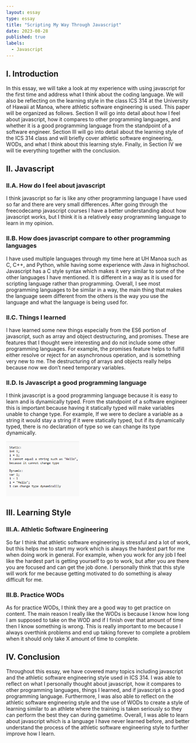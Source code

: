 ```yaml
---
layout: essay
type: essay
title: "Scripting My Way Through Javascript"
date: 2023-08-28
published: true
labels:
  - Javascript
---
```

## I. Introduction
In this essay, we will take a look at my experience with using javascript for the first time and address what I think about the coding language. We will also be reflecting on the learning style in the class ICS 314 at the University of Hawaii at Manoa, where athletic software engineering is used.
This paper will be organized as follows. Section II will go into detail about how I feel about javascript, how it compares to other programming languages, and whether it is a good programming language from the standpoint of a software engineer. Section III will go into detail about the learning style of the ICS 314 class and will briefly cover athletic software engineering, WODs, and what I think about this learning style. Finally, in Section IV we will tie everything together with the conclusion.  
	
## II. Javascript

### II.A. How do I feel about javascript 
I think javascript so far is like any other programming language I have used so far and there are very small differences. After going through the freecodecamp javascript courses I have a better understanding about how javascript works, but I think it is a relatively easy programming language to learn in my opinion. 

### II.B. How does javascript compare to other programming languages
I have used multiple languages through my time here at UH Manoa such as C, C++, and Python, while having some experience with Java in highschool. Javascript has a C style syntax which makes it very similar to some of the other languages I have mentioned. It is different in a way as it is used for scripting language rather than programming. Overall, I see most programming languages to be similar in a way, the main thing that makes the language seem different from the others is the way you use the language and what the language is being used for.  

### II.C. Things I learned 
I have learned some new things especially from the ES6 portion of javascript, such as array and object destructuring, and promises. These are features that I thought were interesting and do not include some other programming languages. For example, the promises feature helps to fulfill either resolve or reject for an asynchronous operation, and is something very new to me. The destructuring of arrays and objects really helps because now we don’t need temporary variables. 

### II.D. Is Javascript a good programming language
I think javascript is a good programming language because it is easy to learn and is dynamically typed. From the standpoint of a software engineer this is important because having it statically typed will make variables unable to change type. For example, If we were to declare a variable as a string it would stay a string if it were statically typed, but if its dynamically typed, there is no declaration of type so we can change its type dynamically.

<img width="200px" 
     class="rounded float-start pe-4" 
     src="../img/Static vs. Dynamic.png" >

## III. Learning Style 

### III.A. Athletic Software Engineering
So far I think that athletic software engineering is stressful and a lot of work, but this helps me to start my work which is always the hardest part for me when doing work in general. For example, when you work for any job I feel like the hardest part is getting yourself to go to work, but after you are there you are focused and can get the job done. I personally think that this style will work for me because getting motivated to do something is alway difficult for me. 

### III.B. Practice WODs
As for practice WODs, I think they are a good way to get practice on content. The main reason I really like the WODs is because I know how long I am supposed to take on the WOD and if I finish over that amount of time then I know something is wrong. This is really important to me because I always overthink problems and end up taking forever to complete a problem when it should only take X amount of time to complete.

## IV. Conclusion
Throughout this essay, we have covered many topics including javascript and the athletic software engineering style used in ICS 314. I was able to reflect on what I personally thought about javascript, how it compares to other programming languages, things I learned, and if javascript is a good programming language.  Furthermore, I was also able to reflect on the athletic software engineering style and the use of WODs to create a style of learning similar to an athlete where the training is taken seriously so they can perform the best they can during gametime. Overall, I was able to learn about javascript which is a language I have never learned before, and better understand the process of the athletic software engineering style to further improve how I learn. 



